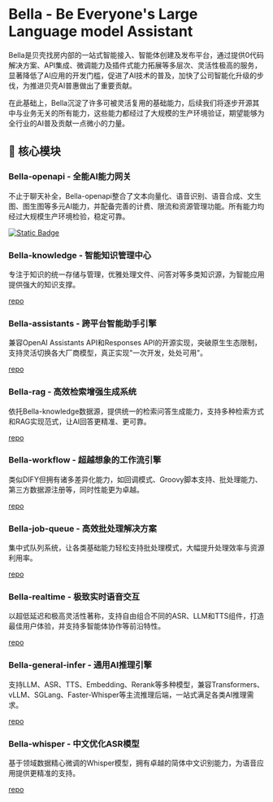 # Bella - Be Everyone's Large Language model Assistant
Bella是贝壳找房内部的一站式智能接入、智能体创建及发布平台，通过提供0代码解决方案、API集成、微调能力及插件式能力拓展等多层次、灵活性极高的服务，显著降低了AI应用的开发门槛，促进了AI技术的普及，加快了公司智能化升级的步伐，为推进贝壳AI普惠做出了重要贡献。

在此基础上，Bella沉淀了许多可被灵活复用的基础能力，后续我们将逐步开源其中与业务无关的所有能力，这些能力都经过了大规模的生产环境验证，期望能够为全行业的AI普及贡献一点微小的力量。

## 💎 核心模块
### Bella-openapi - 全能AI能力网关
不止于聊天补全，Bella-openapi整合了文本向量化、语音识别、语音合成、文生图、图生图等多元AI能力，并配备完善的计费、限流和资源管理功能。所有能力均经过大规模生产环境检验，稳定可靠。

[![Static Badge](https://img.shields.io/badge/github-gray?style=flat-square)](https://deepwiki.com/LianjiaTech/bella-openapi)

### Bella-knowledge - 智能知识管理中心
专注于知识的统一存储与管理，优雅处理文件、问答对等多类知识源，为智能应用提供强大的知识支撑。

[repo](https://github.com/LianjiaTech/bella-knowledge)

### Bella-assistants - 跨平台智能助手引擎
兼容OpenAI Assistants API和Responses API的开源实现，突破原生生态限制，支持灵活切换各大厂商模型，真正实现"一次开发，处处可用"。

[repo](https://github.com/LianjiaTech/bella-assistant)

### Bella-rag - 高效检索增强生成系统
依托Bella-knowledge数据源，提供统一的检索问答生成能力，支持多种检索方式和RAG实现范式，让AI回答更精准、更可靠。

[repo](https://github.com/LianjiaTech/bella-rag)

### Bella-workflow - 超越想象的工作流引擎
类似DIFY但拥有诸多差异化能力，如回调模式、Groovy脚本支持、批处理能力、第三方数据源注册等，同时性能更为卓越。

[repo](https://github.com/LianjiaTech/bella-workflow)

### Bella-job-queue - 高效批处理解决方案
集中式队列系统，让各类基础能力轻松支持批处理模式，大幅提升处理效率与资源利用率。

[repo](https://github.com/LianjiaTech/bella-job-queue)

### Bella-realtime - 极致实时语音交互
以超低延迟和极高灵活性著称，支持自由组合不同的ASR、LLM和TTS组件，打造最佳用户体验，并支持多智能体协作等前沿特性。

[repo](https://github.com/LianjiaTech/bella-realtime)

### Bella-general-infer - 通用AI推理引擎
支持LLM、ASR、TTS、Embedding、Rerank等多种模型，兼容Transformers、vLLM、SGLang、Faster-Whisper等主流推理后端，一站式满足各类AI推理需求。

[repo](https://github.com/LianjiaTech/bella-general-infer)

### Bella-whisper - 中文优化ASR模型
基于领域数据精心微调的Whisper模型，拥有卓越的简体中文识别能力，为语音应用提供更精准的支持。

[repo](https://github.com/LianjiaTech/bella-whisper)
